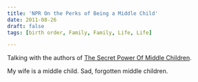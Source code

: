 ```yaml
---
title: 'NPR On the Perks of Being a Middle Child'
date: 2011-08-26
draft: false
tags: [birth order, Family, Family, Life, Life]

---
```


Talking with the authors of [The Secret Power Of Middle Children](http://www.amazon.ca/gp/product/1594630801/ref=as_li_ss_tl?ie=UTF8&tag=farawsoclos0a-20&linkCode=as2&camp=15121&creative=390961&creativeASIN=1594630801).  
  
My wife is a middle child. Sad, forgotten middle children.